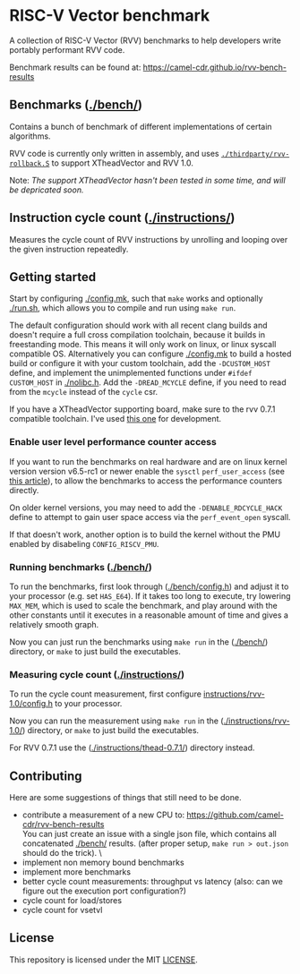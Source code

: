 # RISC-V Vector benchmark

A collection of RISC-V Vector (RVV) benchmarks to help developers write portably performant RVV code.

Benchmark results can be found at: https://camel-cdr.github.io/rvv-bench-results

## Benchmarks ([./bench/](./bench/))

Contains a bunch of benchmark of different implementations of certain algorithms.

RVV code is currently only written in assembly, and uses [`./thirdparty/rvv-rollback.S`](./thirdparty/rvv-rollback.S) to support XTheadVector and RVV 1.0.

Note: *The support XTheadVector hasn't been tested in some time, and will be depricated soon.*

## Instruction cycle count ([./instructions/](./instructions/))

Measures the cycle count of RVV instructions by unrolling and looping over the given instruction repeatedly.

## Getting started

Start by configuring [./config.mk](./config.mk), such that `make` works and optionally [./run.sh](./run.sh), which allows you to compile and run using `make run`.

The default configuration should work with all recent clang builds and doesn't require a full cross compilation toolchain, because it builds in freestanding mode.
This means it will only work on linux, or linux syscall compatible OS.
Alternatively you can configure [./config.mk](./config.mk) to build a hosted build or configure it with your custom toolchain, add the `-DCUSTOM_HOST` define, and implement the unimplemented functions under `#ifdef CUSTOM_HOST` in [./nolibc.h](./nolibc.h). Add the `-DREAD_MCYCLE` define, if you need to read from the `mcycle` instead of the `cycle` csr.

If you have a XTheadVector supporting board, make sure to the rvv 0.7.1 compatible toolchain. I've used [this one](https://github.com/brucehoult/riscv-gnu-toolchain) for development.

### Enable user level performance counter access

If you want to run the benchmarks on real hardware and are on linux kernel version version v6.5-rc1 or newer enable the `sysctl` `perf_user_access` (see [this article](https://lwn.net/Articles/939436/)), to allow the benchmarks to access the performance counters directly.

On older kernel versions, you may need to add the `-DENABLE_RDCYCLE_HACK` define to attempt to gain user space access via the `perf_event_open` syscall.

If that doesn't work, another option is to build the kernel without the PMU enabled by disabeling `CONFIG_RISCV_PMU`.

### Running benchmarks ([./bench/](./bench/))

To run the benchmarks, first look through ([./bench/config.h](./bench/config.h)) and adjust it to your processor (e.g. set `HAS_E64`). If it takes too long to execute, try lowering `MAX_MEM`, which is used to scale the benchmark, and play around with the other constants until it executes in a reasonable amount of time and gives a relatively smooth graph.

Now you can just run the benchmarks using `make run` in the ([./bench/](./bench/)) directory, or `make` to just build the executables.


### Measuring cycle count ([./instructions/](./instructions/))

To run the cycle count measurement, first configure [instructions/rvv-1.0/config.h](instructions/rvv-1.0/config.h) to your processor.

Now you can run the measurement using `make run` in the ([./instructions/rvv-1.0/](./instructions/rvv-1.0/)) directory, or `make` to just build the executables.

For RVV 0.7.1 use the ([./instructions/thead-0.7.1/](./instructions/thead-0.7.1/)) directory instead.

## Contributing

Here are some suggestions of things that still need to be done.

* contribute a measurement of a new CPU to: https://github.com/camel-cdr/rvv-bench-results \
  You can just create an issue with a single json file, which contains all concatenated [./bench/](./bench/) results. (after proper setup, `make run > out.json` should do the trick). \
* implement non memory bound benchmarks
* implement more benchmarks
* better cycle count measurements: throughput vs latency (also: can we figure out the execution port configuration?)
* cycle count for load/stores
* cycle count for vsetvl

## License

This repository is licensed under the MIT [LICENSE](LICENSE).

